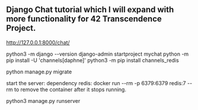 ## Django Chat tutorial which I will expand with more functionality for 42 Transcendence Project.
http://127.0.0.1:8000/chat/

python3 -m django --version
django-admin startproject mychat
python -m pip install -U 'channels[daphne]'
python3 -m pip install channels_redis

python manage.py migrate


start the server:
dependency redis:
docker run --rm -p 6379:6379 redis:7
--rm to remove the container after it stops running.

python3 manage.py runserver